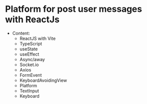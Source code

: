 # Platform for post user messages with ReactJs
  - Content:
    - ReactJS with Vite
    - TypeScript
    - useState
    - useEffect
    - Async/away 
    - Socket.io
    - Axios 
    - FormEvent
    - KeyboardAvoidingView
    - Platform
    - TextInput
    - Keyboard
